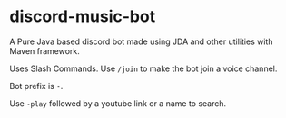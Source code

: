 # discord-music-bot
A Pure Java based discord bot made using JDA and other utilities with Maven framework.

Uses Slash Commands. Use `/join` to make the bot join a voice channel.

Bot prefix is `-`.

Use `-play` followed by a youtube link or a name to search.
